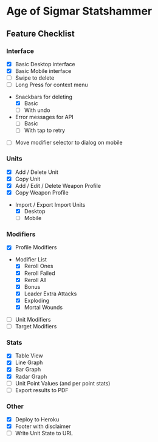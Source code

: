 # Age of Sigmar Statshammer

## Feature Checklist

### Interface

* [x] Basic Desktop interface
* [x] Basic Mobile interface
* [ ] Swipe to delete
* [ ] Long Press for context menu
* Snackbars for deleting
  * [x] Basic
  * [ ] With undo
* Error messages for API
  * [ ] Basic
  * [ ] With tap to retry
* [ ] Move modifier selector to dialog on mobile

### Units

* [x] Add / Delete Unit
* [x] Copy Unit
* [x] Add / Edit / Delete Weapon Profile
* [x] Copy Weapon Profile
* Import / Export Import Units
  * [x] Desktop
  * [ ] Mobile

### Modifiers

* [x] Profile Modifiers
* Modifier List
  * [x] Reroll Ones
  * [x] Reroll Failed
  * [x] Reroll All
  * [x] Bonus
  * [x] Leader Extra Attacks
  * [x] Exploding
  * [x] Mortal Wounds
* [ ] Unit Modifiers
* [ ] Target Modifiers

### Stats

* [x] Table View
* [x] Line Graph
* [x] Bar Graph
* [x] Radar Graph
* [ ] Unit Point Values (and per point stats)
* [ ] Export results to PDF

### Other

* [x] Deploy to Heroku
* [x] Footer with disclaimer
* [ ] Write Unit State to URL
